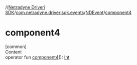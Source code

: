 //[Netradyne Driveri SDK](../../index.md)/[com.netradyne.driverisdk.events](../index.md)/[NDEvent](index.md)/[component4](component4.md)



# component4  
[common]  
Content  
operator fun [component4](component4.md)(): [Int](https://kotlinlang.org/api/latest/jvm/stdlib/kotlin/-int/index.html)  



